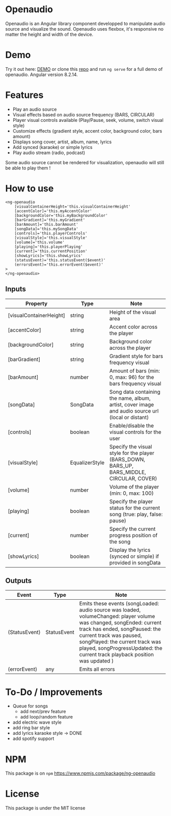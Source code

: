 
# Openaudio

Openaudio is an Angular library component developped to manipulate audio source and visualize the sound. Openaudio uses flexbox, it's responsive no matter the height and width of the device.

# Demo

Try it out here: [DEMO](https://rloris.github.io/lib-ng-openaudio/) or clone this [repo](https://github.com/RLoris/lib-ng-openaudio) and run `ng serve` for a full demo of openaudio. Angular version 8.2.14.

# Features

* Play an audio source
* Visual effects based on audio source frequency (BARS, CIRCULAR)
* Player visual controls available (Play/Pause, seek, volume, switch visual style)
* Customize effects (gradient style, accent color, background color, bars amount)
* Displays song cover, artist, album, name, lyrics
* Add synced (karaoke) or simple lyrics
* Play audio stream (radio, podcast) 

Some audio source cannot be rendered for visualization, openaudio will still be able to play them !
# How to use

```
<ng-openaudio
    [visualContainerHeight='this.visualContainerHeight'
    [accentColor]='this.myAccentColor'
    [backgroundColor='this.myBackgroundColor'
    [barGradient]='this.myGradient'
    [barAmount]='this.barAmount'
    [songData]='this.mySongData'
    [controls]='this.playerControls'
    [visualStyle]='this.visualStyle'
    [volume]='this.volume'
    [playing]='this.playerPlaying'
    [current]='this.currentPosition'
    [showLyrics]='this.showLyrics'
    (statusEvent)='this.statusEvent($event)'
    (errorsEvent)='this.errorEvent($event)'
>
</ng-openaudio>
```
## Inputs
| Property | Type | Note |
| -------- | ---- | ---- |
| [visualContainerHeight]| string | Height of the visual area |
| [accentColor] | string | Accent color across the player |
| [backgroundColor] | string | Background color across the player |
| [barGradient] | string | Gradient style for bars frequency visual |
| [barAmount] | number | Amount of bars (min: 0, max: 96) for the bars frequency visual 
| [songData] | SongData | Song data containing the name, album, artist, cover image and audio source url (local or distant) |
| [controls] | boolean | Enable/disable the visual controls for the user |
| [visualStyle] | EqualizerStyle | Specify the visual style for the player (BARS_DOWN, BARS_UP, BARS_MIDDLE, CIRCULAR, COVER) |
| [volume] | number | Volume of the player (min: 0, max: 100) |
| [playing] | boolean | Specify the player status for the current song (true: play, false: pause) |
| [current] | number | Specify the current progress position of the song |
| [showLyrics] | boolean | Display the lyrics (synced or simple) if provided in songData |

## Outputs
| Event | Type | Note |
| -------- | ---- | ---- |
| (StatusEvent) | StatusEvent | Emits these events (songLoaded: audio source was loaded, volumeChanged: player volume was changed, songEnded: current track has ended, songPaused: the current track was paused, songPlayed: the current track was played, songProgressUpdated: the current track playback position was updated ) |
| (errorEvent) | any | Emits all errors |

# To-Do / Improvements

-   Queue for songs
    -   add next/prev feature
    -   add loop/random feature
-   add electric wave style
-   add ring bar style
-   add lyrics karaoke style -> DONE
-   add spotify support

# NPM

  This package is on `npm` https://www.npmjs.com/package/ng-openaudio

# License

  This package is under the MIT license

